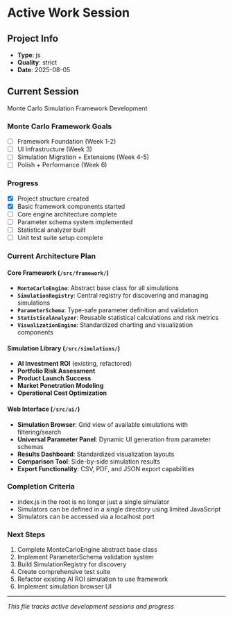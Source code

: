 # Active Work Session

## Project Info
- **Type**: js
- **Quality**: strict
- **Date**: 2025-08-05

## Current Session
Monte Carlo Simulation Framework Development

### Monte Carlo Framework Goals
- [ ] Framework Foundation (Week 1-2)
- [ ] UI Infrastructure (Week 3)
- [ ] Simulation Migration + Extensions (Week 4-5)
- [ ] Polish + Performance (Week 6)

### Progress
- [x] Project structure created
- [x] Basic framework components started
- [ ] Core engine architecture complete
- [ ] Parameter schema system implemented
- [ ] Statistical analyzer built
- [ ] Unit test suite setup complete

### Current Architecture Plan

#### Core Framework (`/src/framework/`)
- **`MonteCarloEngine`**: Abstract base class for all simulations
- **`SimulationRegistry`**: Central registry for discovering and managing simulations
- **`ParameterSchema`**: Type-safe parameter definition and validation
- **`StatisticalAnalyzer`**: Reusable statistical calculations and risk metrics
- **`VisualizationEngine`**: Standardized charting and visualization components

#### Simulation Library (`/src/simulations/`)
- **AI Investment ROI** (existing, refactored)
- **Portfolio Risk Assessment** 
- **Product Launch Success**
- **Market Penetration Modeling**
- **Operational Cost Optimization**

#### Web Interface (`/src/ui/`)
- **Simulation Browser**: Grid view of available simulations with filtering/search
- **Universal Parameter Panel**: Dynamic UI generation from parameter schemas
- **Results Dashboard**: Standardized visualization layouts
- **Comparison Tool**: Side-by-side simulation results
- **Export Functionality**: CSV, PDF, and JSON export capabilities

### Completion Criteria
- index.js in the root is no longer just a single simulator
- Simulators can be defined in a single directory using limited JavaScript
- Simulators can be accessed via a localhost port

### Next Steps
1. Complete MonteCarloEngine abstract base class
2. Implement ParameterSchema validation system
3. Build SimulationRegistry for discovery
4. Create comprehensive test suite
5. Refactor existing AI ROI simulation to use framework
6. Implement simulation browser UI

---
*This file tracks active development sessions and progress*
